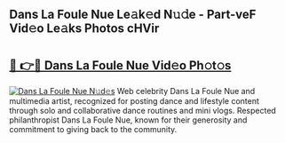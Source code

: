 ## Dans La Foule Nue Le𝚊k𝚎d N𝚞𝚍e - Part-veF Vid𝚎o Le𝚊ks Photos cHVir

# <h2><a href="http://fb6wxq.evod.top/?m=Dans+La+Foule+Nue">🔗 👉🔴 Dans La Foule Nue Vid𝚎o Ph𝚘t𝚘s</a></h2>

[![Dans La Foule Nue N𝚞d𝚎s](https://i.imgur.com/8V9OHl7.gif)](http://fb6wxq.evod.top/?m=Dans+La+Foule+Nue)
Web celebrity Dans La Foule Nue and multimedia artist, recognized for posting dance and lifestyle content through solo and collaborative dance routines and mini vlogs. Respected philanthropist Dans La Foule Nue, known for their generosity and commitment to giving back to the community. 
